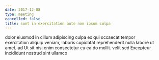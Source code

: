 ```yaml
---
date: 2017-12-08
type: meeting
cancelled: false
title: sunt in exercitation aute non ipsum culpa
---
```

dolor eiusmod in cillum adipiscing culpa ex qui occaecat tempor exercitation aliquip veniam, laboris cupidatat reprehenderit nulla labore ut amet, ad Ut sit nisi enim consectetur eu ea do mollit. velit sed Excepteur incididunt nostrud sint ullamco